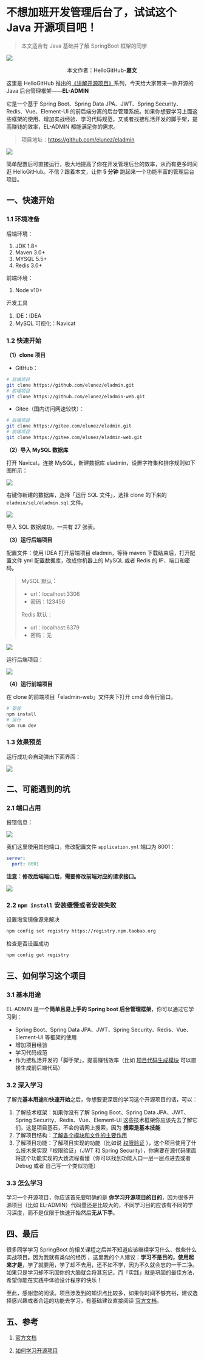 # 不想加班开发管理后台了，试试这个 Java 开源项目吧！

> 本文适合有 Java 基础并了解 SpringBoot 框架的同学

![](cover.jpg)

<p align="center">本文作者：HelloGitHub-<strong>嘉文</strong></p>

这里是 HelloGitHub 推出的[《讲解开源项目》](https://github.com/HelloGitHub-Team/Article)系列，今天给大家带来一款开源的 Java 后台管理框架——**EL-ADMIN**

它是一个基于 Spring Boot、Spring Data JPA、JWT、Spring Security、Redis、Vue、Element-UI 的前后端分离的后台管理系统。如果你想要学习上面这些框架的使用、增加实战经验、学习代码规范，又或者找接私活开发的脚手架，提高赚钱的效率，EL-ADMIN 都能满足你的需求。

> 项目地址：https://github.com/elunez/eladmin

![](images/1.png)

简单配置后可直接运行，极大地提高了你在开发管理后台的效率，从而有更多时间逛 HelloGitHub。不信？跟着本文，让你 **5 分钟** 跑起来一个功能丰富的管理后台项目。


## 一、快速开始

### 1.1 环境准备

后端环境：

1. JDK 1.8+
2. Maven 3.0+
3. MYSQL 5.5+
4. Redis 3.0+

前端环境：

1. Node v10+

开发工具

1. IDE：IDEA
2. MySQL 可视化：Navicat 

### 1.2 快速开始

**（1）clone 项目**

- GitHub：

```bash
# 后端项目
git clone https://github.com/elunez/eladmin.git
# 前端项目
git clone https://github.com/elunez/eladmin-web.git
```

- Gitee（国内访问网速较快）：

```bash
# 后端项目
git clone https://gitee.com/elunez/eladmin.git
# 前端项目
git clone https://gitee.com/elunez/eladmin-web.git
```

**（2）导入 MySQL 数据库**

打开 Navicat，连接 MySQL，新建数据库 eladmin，设置字符集和排序规则如下图所示：

![](images/2.png)

右键你新建的数据库，选择「运行 SQL 文件」，选择 clone 的下来的 `eladmin/sql/eladmin.sql` 文件。

![](images/3.png)

导入 SQL 数据成功，一共有 27 张表。

**（3）运行后端项目**

配置文件：使用 IDEA 打开后端项目 eladmin，等待 maven 下载结束后，打开配置文件 yml 配置数据库，改成你机器上的 MySQL 或者 Redis 的 IP、端口和密码。

> MySQL 默认：
>
> * url：localhost:3306
> * 密码：123456
>
> Redis 默认：
>
> * url：localhost:6379
> * 密码：无

![](images/4.png)

运行后端项目：

![](images/5.png)

**（4）运行前端项目**

在 clone 的前端项目「eladmin-web」文件夹下打开 cmd 命令行窗口。

```bash
# 安装
npm install
# 运行 
npm run dev
```

### 1.3 效果预览

运行成功会自动弹出下面界面：

![](images/6.png)

## 二、可能遇到的坑

### 2.1 端口占用

报错信息：

![](images/7.png)

我们这里使用其他端口，修改配置文件 `application.yml` 端口为 8001：

```yaml
server:
  port: 8001
```

**注意：修改后端端口后，需要修改前端对应的请求接口。**

![](images/8.png)


### 2.2 `npm install` 安装缓慢或者安装失败

设置淘宝镜像源来解决

```bash
npm config set registry https://registry.npm.taobao.org
```

检查是否设置成功

```bash
npm config get registry
```



## 三、如何学习这个项目

### 3.1 基本用途

EL-ADMIN 是**一个简单且易上手的 Spring boot 后台管理框架**，你可以通过它学习到：

* Spring Boot、Spring Data JPA、JWT、Spring Security、Redis、Vue、Element-UI 等框架的使用
* 增加项目经验
* 学习代码规范
* 作为接私活开发的「脚手架」，提高赚钱效率（比如 [项目代码生成模块](https://el-admin.vip/guide/hdsc.html) 可以直接生成前后端代码）

### 3.2 深入学习

了解完**基本用途**和**快速开始**之后，你想要更深层的学习这个开源项目的话，可以：

1. 了解技术框架：如果你没有了解 Spring Boot、Spring Data JPA、JWT、Spring Security、Redis、Vue、Element-UI 这些技术框架你应该先去了解它们，这是项目基石，不会的请网上搜索，因为 **搜索是基本技能**
2. 了解项目结构：[了解各个模块和文件的主要作用](https://el-admin.vip/guide/kslj.html)
3. 了解项目功能：了解项目实现的功能（比如说 [权限验证](https://el-admin.vip/guide/hdsc.html) ），这个项目使用了什么技术来实现「权限验证」（JWT 和 Spring Security），你需要在源代码里面将这个功能实现的大致流程看懂（你可以找到功能入口一层一层点进去或者 Debug 或者 自己写一个类似功能）

### 3.3 怎么学习

学习一个开源项目，你应该首先要明确的是 **你学习开源项目的目的**，因为很多开源项目（比如 EL-ADMIN）代码量还是比较大的，不同学习目的应该有不同的学习深度，而不是仅限于快速开始然后**无从下手**。



## 四、最后

很多同学学习 SpringBoot 的相关课程之后并不知道应该继续学习什么、做些什么实战项目。因为我就有类似的经历 ，这里我的个人建议：**学习不是目的，使用起来才是**，学了就要用，学了却不去用，还不如不学，因为不久就会忘的一干二净。如果只是学习却不巩固你的大脑就会将其忘记，而「实践」就是巩固的最佳方法，希望你能在实践中体验设计程序的快乐！

至此，感谢您的阅读。项目涉及到的知识点比较多，如果你时间不够充裕，建议选择感兴趣或者合适的功能去学习，有基础建议直接阅读 [官方文档](https://el-admin.vip/guide/)。



## 五、参考

1. [官方文档](https://el-admin.vip/guide/)

2. [如何学习开源项目](https://www.cnblogs.com/bodhitree/p/4831504.html)

